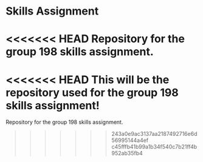# Skills Assignment 

<<<<<<< HEAD
Repository for the group 198 skills assignment.
=======
<<<<<<< HEAD
This will be the repository used for the group 198 skills assignment!
=======
Repository for the group 198 skills assignment.
>>>>>>> 243a0e9ac3137aa2187492716e6d56995144a4ef
>>>>>>> c45fffb41b99a1b34f540c7b21ff4b952ab35fb4
